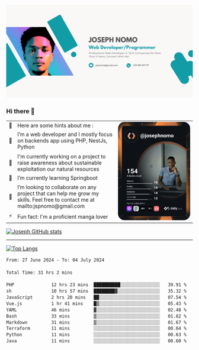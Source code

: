 ![Banner of my profile!](/Joseph_NOMO_NEW.png "Banner")

### Hi there 👋

<!--- | --  | 👋  | Here are some hints about me :                                                                                                 | <td rowspan=6><img src="/devcard.svg" width="400" alt="Joseph NOMO's Dev Card"/></td> |
| --- | --- | ------------------------------------------------------------------------------------------------------------------------------ | ------------------------------------------------------------------------------------- |
| --  | 🔭  | I’m a web developer and I mostly focus on backends app using PHP, NestJs, Python                                               |
| --  | 🦁  | I'm currently working on a project to raise awareness about sustainable exploitation our natural resources                     |
| --  | 🌱  | I’m currently learning Springboot                                                                                              |
| --  | 👯  | I’m looking to collaborate on any project that can help me grow my skills. Feel free to contact me at mailto:jspnomo@gmail.com |
| --  | ⚡  | Fun fact: I'm a proficient manga lover                                                                                         |
--->

<table>
    <tr>
        <td width="1%">👋</td>
        <td width="55%">Here are some hints about me :</td>
        <td rowspan=6 width="44%"><img src="/devcard.svg" width="400" alt="Joseph NOMO's Dev Card"/></td>
    </tr>
    <tr>
        <td>🔭</td>
        <td>I’m a web developer and I mostly focus on backends app using PHP, NestJs, Python</td>
    </tr>
    <tr>
        <td>🦁</td>
        <td>I'm currently working on a project to raise awareness about sustainable exploitation our natural resources</td>
    </tr>
    <tr>
        <td>🌱</td>
        <td>I’m currently learning Springboot</td>
    </tr>
    <tr>
        <td>👯</td>
        <td>I’m looking to collaborate on any project that can help me grow my skills. Feel free to contact me at mailto:jspnomo@gmail.com</td>
    </tr>
    <tr>
        <td>⚡</td>
        <td>Fun fact: I'm a proficient manga lover</td>
    </tr>

</table>

[![Joseph GitHub stats](https://github-readme-stats-seven-sigma-53.vercel.app/api?username=Jspascal)](https://github.com/Jspascal/github-readme-stats)

---

[![Top Langs](https://github-readme-stats-seven-sigma-53.vercel.app/api/top-langs/?username=Jspascal&layout=compact)](https://github.com/Jspascal/github-readme-stats)

<!--START_SECTION:waka-->

```txt
From: 27 June 2024 - To: 04 July 2024

Total Time: 31 hrs 2 mins

PHP              12 hrs 23 mins  ██████████░░░░░░░░░░░░░░░   39.91 %
sh               10 hrs 57 mins  ████████▓░░░░░░░░░░░░░░░░   35.32 %
JavaScript       2 hrs 20 mins   ██░░░░░░░░░░░░░░░░░░░░░░░   07.54 %
Vue.js           1 hr 41 mins    █▒░░░░░░░░░░░░░░░░░░░░░░░   05.43 %
YAML             46 mins         ▓░░░░░░░░░░░░░░░░░░░░░░░░   02.48 %
Bash             33 mins         ▒░░░░░░░░░░░░░░░░░░░░░░░░   01.82 %
Markdown         31 mins         ▒░░░░░░░░░░░░░░░░░░░░░░░░   01.67 %
Terraform        11 mins         ░░░░░░░░░░░░░░░░░░░░░░░░░   00.64 %
Python           11 mins         ░░░░░░░░░░░░░░░░░░░░░░░░░   00.63 %
Java             11 mins         ░░░░░░░░░░░░░░░░░░░░░░░░░   00.60 %
```

<!--END_SECTION:waka-->
